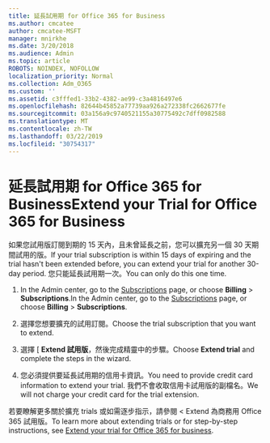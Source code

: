 ```yaml
---
title: 延長試用期 for Office 365 for Business
ms.author: cmcatee
author: cmcatee-MSFT
manager: mnirkhe
ms.date: 3/20/2018
ms.audience: Admin
ms.topic: article
ROBOTS: NOINDEX, NOFOLLOW
localization_priority: Normal
ms.collection: Adm_O365
ms.custom: ''
ms.assetid: c3fffed1-33b2-4382-ae99-c3a4816497e6
ms.openlocfilehash: 82644b45852a77739aa926a272338fc2662677fe
ms.sourcegitcommit: 03a156a9c9740521155a30775492c7dff0982588
ms.translationtype: MT
ms.contentlocale: zh-TW
ms.lasthandoff: 03/22/2019
ms.locfileid: "30754317"
---
```

# <a name="extend-your-trial-for-office-365-for-business"></a><span data-ttu-id="7d9c1-102">延長試用期 for Office 365 for Business</span><span class="sxs-lookup"><span data-stu-id="7d9c1-102">Extend your Trial for Office 365 for Business</span></span>

<span data-ttu-id="7d9c1-103">如果您試用版訂閱到期的 15 天內，且未曾延長之前，您可以擴充另一個 30 天期間試用的版。</span><span class="sxs-lookup"><span data-stu-id="7d9c1-103">If your trial subscription is within 15 days of expiring and the trial hasn't been extended before, you can extend your trial for another 30-day period.</span></span> <span data-ttu-id="7d9c1-104">您只能延長試用期一次。</span><span class="sxs-lookup"><span data-stu-id="7d9c1-104">You can only do this one time.</span></span>
  
1. <span data-ttu-id="7d9c1-105">In the Admin center, go to the [Subscriptions](https://go.microsoft.com/fwlink/p/?linkid=842054) page, or choose **Billing** \> **Subscriptions**.</span><span class="sxs-lookup"><span data-stu-id="7d9c1-105">In the Admin center, go to the [Subscriptions](https://go.microsoft.com/fwlink/p/?linkid=842054) page, or choose **Billing** \> **Subscriptions**.</span></span>
    
2. <span data-ttu-id="7d9c1-106">選擇您想要擴充的試用訂閱。</span><span class="sxs-lookup"><span data-stu-id="7d9c1-106">Choose the trial subscription that you want to extend.</span></span>
    
3. <span data-ttu-id="7d9c1-107">選擇 [ **Extend 試用版**，然後完成精靈中的步驟。</span><span class="sxs-lookup"><span data-stu-id="7d9c1-107">Choose **Extend trial** and complete the steps in the wizard.</span></span> 
    
4. <span data-ttu-id="7d9c1-108">您必須提供要延長試用期的信用卡資訊。</span><span class="sxs-lookup"><span data-stu-id="7d9c1-108">You need to provide credit card information to extend your trial.</span></span> <span data-ttu-id="7d9c1-109">我們不會收取信用卡試用版的副檔名。</span><span class="sxs-lookup"><span data-stu-id="7d9c1-109">We will not charge your credit card for the trial extension.</span></span>
    
<span data-ttu-id="7d9c1-110">若要瞭解更多關於擴充 trials 或如需逐步指示，請參閱 < <b0>Extend 為商務用 Office 365 試用版</b0>。</span><span class="sxs-lookup"><span data-stu-id="7d9c1-110">To learn more about extending trials or for step-by-step instructions, see [Extend your trial for Office 365 for business](https://support.office.com/article/75533195-f1f6-4c2c-8ceb-0b5597790d7b).</span></span>
  

